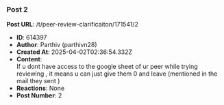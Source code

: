 ### Post 2
**Post URL**: /t/peer-review-clarificaiton/171541/2
- **ID**: 614397
- **Author**: Parthiv (parthivn28)
- **Created At**: 2025-04-02T02:36:54.332Z
- **Content**:  
  If u dont have access to the google sheet of ur peer while trying reviewing , it means u can just give them 0 and leave (mentioned in the mail they sent )
- **Reactions**: None
- **Post Number**: 2

